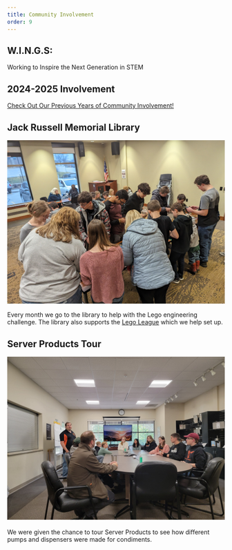```yaml
---
title: Community Involvement
order: 9
---
```

## W.I.N.G.S:
Working to Inspire the Next Generation in STEM
## 2024-2025 Involvement
[Check Out Our Previous Years of Community Involvement!](communityInvolvement2021-2022.md)

## Jack Russell Memorial Library
<div class="container-fluid px-0">
    <div class="row">
        <div class="col-12">
            <img src="/images/Community_Involvement_Lego.jpg" class="img-fluid  w-100" alt="Lego Engineering challenge"/>
        </div>
    </div>
</div> 

 Every month we go to the library to help with the Lego engineering challenge. The library also supports the [Lego League](fll.md) which we help set up.

## Server Products Tour
<div class="container-fluid px-0">
    <div class="row">
        <div class="col-12">
            <img src="/images/Server_Products_Tour.jpg" class="img-fluid  w-100" alt="Server products tour outreach event"/>
        </div>
    </div>
</div> 
<br> We were given the chance to tour Server Products to see how different pumps and dispensers were made for condiments.
